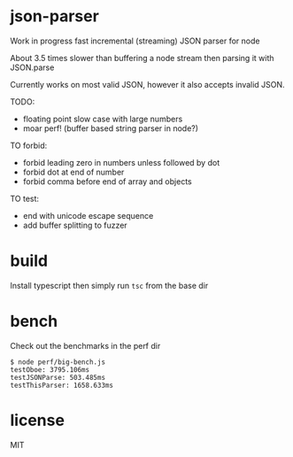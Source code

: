 # json-parser

Work in progress fast incremental (streaming) JSON parser for node

About 3.5 times slower than buffering a node stream then parsing it with
JSON.parse

Currently works on most valid JSON, however it also accepts invalid JSON.

TODO:

- floating point slow case with large numbers
- moar perf! (buffer based string parser in node?)

TO forbid:

- forbid leading zero in numbers unless followed by dot
- forbid dot at end of number
- forbid comma before end of array and objects

TO test:

- end with unicode escape sequence
- add buffer splitting to fuzzer

# build

Install typescript then simply run `tsc` from the base dir

# bench

Check out the benchmarks in the perf dir

```
$ node perf/big-bench.js
testOboe: 3795.106ms
testJSONParse: 503.485ms
testThisParser: 1658.633ms
```

# license

MIT
